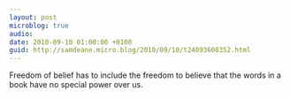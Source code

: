 ```yaml
---
layout: post
microblog: true
audio: 
date: 2010-09-10 01:00:00 +0100
guid: http://samdeane.micro.blog/2010/09/10/t24093608352.html
---
```

Freedom of belief has to include the freedom to believe that the words in a book have no special power over us.
